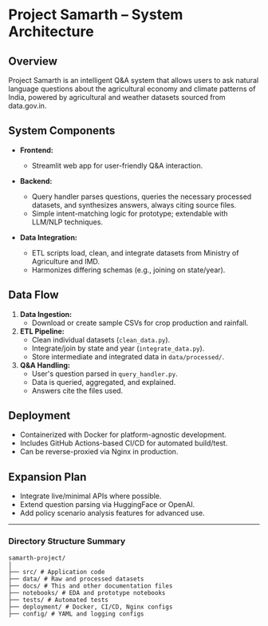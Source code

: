 # Project Samarth – System Architecture

## Overview

Project Samarth is an intelligent Q&A system that allows users to ask natural language questions about the agricultural economy and climate patterns of India, powered by agricultural and weather datasets sourced from data.gov.in.

## System Components

- **Frontend:**  
  - Streamlit web app for user-friendly Q&A interaction.

- **Backend:**  
  - Query handler parses questions, queries the necessary processed datasets, and synthesizes answers, always citing source files.
  - Simple intent-matching logic for prototype; extendable with LLM/NLP techniques.

- **Data Integration:**  
  - ETL scripts load, clean, and integrate datasets from Ministry of Agriculture and IMD.
  - Harmonizes differing schemas (e.g., joining on state/year).

## Data Flow

1. **Data Ingestion:**  
   - Download or create sample CSVs for crop production and rainfall.
2. **ETL Pipeline:**  
   - Clean individual datasets (`clean_data.py`).
   - Integrate/join by state and year (`integrate_data.py`).
   - Store intermediate and integrated data in `data/processed/`.
3. **Q&A Handling:**  
   - User's question parsed in `query_handler.py`.
   - Data is queried, aggregated, and explained.
   - Answers cite the files used.

## Deployment

- Containerized with Docker for platform-agnostic development.
- Includes GitHub Actions-based CI/CD for automated build/test.
- Can be reverse-proxied via Nginx in production.

## Expansion Plan

- Integrate live/minimal APIs where possible.
- Extend question parsing via HuggingFace or OpenAI.
- Add policy scenario analysis features for advanced use.

---

### Directory Structure Summary

```text
samarth-project/
│
├── src/ # Application code
├── data/ # Raw and processed datasets
├── docs/ # This and other documentation files
├── notebooks/ # EDA and prototype notebooks
├── tests/ # Automated tests
├── deployment/ # Docker, CI/CD, Nginx configs
├── config/ # YAML and logging configs

